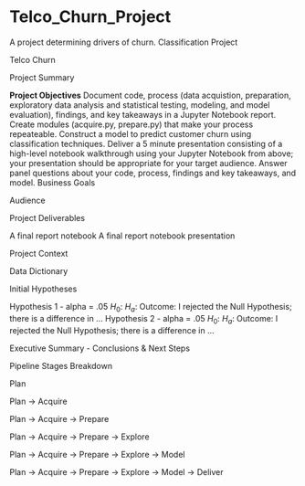 # Telco_Churn_Project
A project determining drivers of churn.
Classification Project

Telco Churn

Project Summary

**Project Objectives**
Document code, process (data acquistion, preparation, exploratory data analysis and statistical testing, modeling, and model evaluation), findings, and key takeaways in a Jupyter Notebook report.
Create modules (acquire.py, prepare.py) that make your process repeateable.
Construct a model to predict customer churn using classification techniques.
Deliver a 5 minute presentation consisting of a high-level notebook walkthrough using your Jupyter Notebook from above; your presentation should be appropriate for your target audience.
Answer panel questions about your code, process, findings and key takeaways, and model.
Business Goals


Audience


Project Deliverables

A final report notebook
A final report notebook presentation

Project Context


Data Dictionary


Initial Hypotheses

Hypothesis 1 -
alpha = .05
$H_0$: 
$H_a$: 
Outcome: I rejected the Null Hypothesis; there is a difference in ...
Hypothesis 2 -
alpha = .05
$H_0$: 
$H_a$: 
Outcome: I rejected the Null Hypothesis; there is a difference in ...

Executive Summary - Conclusions & Next Steps


Pipeline Stages Breakdown

Plan

 
Plan -> Acquire


Plan -> Acquire -> Prepare

Plan -> Acquire -> Prepare -> Explore


Plan -> Acquire -> Prepare -> Explore -> Model


Plan -> Acquire -> Prepare -> Explore -> Model -> Deliver


